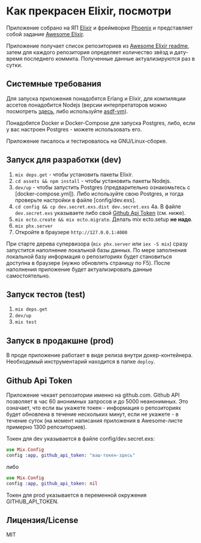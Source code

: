 # Как прекрасен Elixir, посмотри

Приложение собрано на ЯП [Elixir](https://elixir-lang.org/) и фреймворке [Phoenix](https://www.phoenixframework.org/) и представляет собой задание [Awesome Elixir](https://dl.funbox.ru/qt-elixir.pdf).

Приложение получает список репозиториев из [Awesome Elixir readme](https://github.com/h4cc/awesome-elixir), затем для каждого репозитория определяет количество звёзд и дату-время последнего коммита. Полученные данные актуализируются раз в сутки.

## Системные требования

Для запуска приложения понадобятся Erlang и Elixir, для компиляции ассетов понадобится Nodejs (версии интерпретаторов можно посмотреть [здесь](.tool-versions), либо используйте [asdf-vm](https://asdf-vm.com/)).

Понадобятся Docker и Docker-Compose для запуска Postgres, либо, если у вас настроен Postgres - можете использовать его.

Приложение писалось и тестировалось на GNU/Linux-сборке.

## Запуск для разработки (dev)

1. `mix deps.get` - чтобы установить пакеты Elixir.
2. `cd assets && npm install` - чтобы установить пакеты Nodejs.
3. `dev/up` - чтобы запустить Postgres (предварительно ознакомьтесь с [docker-compose.yml]). Либо используйте свою Postgres, и тогда проверьте настройки в файле [config/dev.exs].
4. `cd config && cp dev.secret.exs.dist dev.secret.exs`
4а. В файле `dev.secret.exs` указываете либо свой [Github Api Token](https://github.com/settings/tokens) (см. ниже).
5. `mix ecto.create && mix ecto.migrate`. Делать mix ecto.setup **не надо**.
6. `mix phx.server`
7. Откройте в браузере `http://127.0.0.1:4000`

При старте дерева супервизора (`mix phx.server` или `iex -S mix`) сразу запустится наполнение локальной базы данных.
По мере заполнения локальной базу информация о репозиториях будет становиться доступна в браузере (нужно обновлять страницу по F5).
После наполнения приложение будет актуализировать данные самостоятельно.

## Запуск тестов (test)

1. `mix deps.get`
2. `dev/up`
3. `mix test`

## Запуск в продакшне (prod)

В проде приложение работает в виде релиза внутри докер-контейнера. Необходимый инструментарий находится в папке `deploy`.

## Github Api Token

Приложение чекает репозитории именно на github.com. Github API позволяет в час 60 анонимных запросов и до 5000 неанонимных. Это означает, что если вы укажете токен - информация о репозиториях будет обновлена в течение нескольких минут, если не укажете - в течение суток (на момент написания приложения в Awesome-листе примерно 1300 репозиториев).

Токен для dev указывается в файле config/dev.secret.exs:

```elixir
use Mix.Config
config :app, github_api_token: "ваш-токен-здесь"
```

либо

```elixir
use Mix.Config
config :app, github_api_token: nil
```

Токен для prod указывается в переменной окружения GITHUB_API_TOKEN.

## Лицензия/License

MIT
